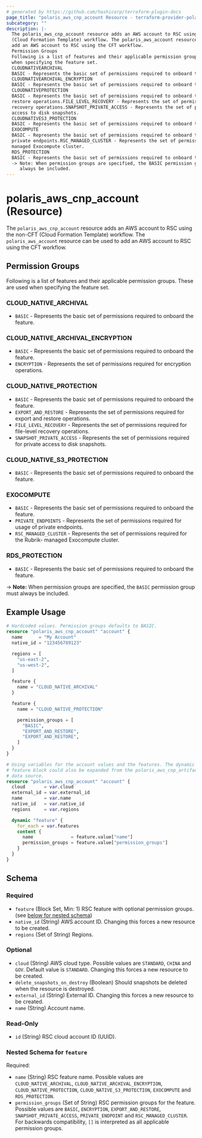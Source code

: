 ```yaml
---
# generated by https://github.com/hashicorp/terraform-plugin-docs
page_title: "polaris_aws_cnp_account Resource - terraform-provider-polaris"
subcategory: ""
description: |-
  The polaris_aws_cnp_account resource adds an AWS account to RSC using the non-CFT
  (Cloud Formation Template) workflow. The polaris_aws_account resource can be used to
  add an AWS account to RSC using the CFT workflow.
  Permission Groups
  Following is a list of features and their applicable permission groups. These are used
  when specifying the feature set.
  CLOUDNATIVEARCHIVAL
  BASIC - Represents the basic set of permissions required to onboard the feature.
  CLOUDNATIVEARCHIVAL_ENCRYPTION
  BASIC - Represents the basic set of permissions required to onboard the feature.ENCRYPTION - Represents the set of permissions required for encryption operations.
  CLOUDNATIVEPROTECTION
  BASIC - Represents the basic set of permissions required to onboard the feature.EXPORT_AND_RESTORE - Represents the set of permissions required for export and
  restore operations.FILE_LEVEL_RECOVERY - Represents the set of permissions required for file-level
  recovery operations.SNAPSHOT_PRIVATE_ACCESS - Represents the set of permissions required for private
  access to disk snapshots.
  CLOUDNATIVES3_PROTECTION
  BASIC - Represents the basic set of permissions required to onboard the feature.
  EXOCOMPUTE
  BASIC - Represents the basic set of permissions required to onboard the feature.PRIVATE_ENDPOINTS - Represents the set of permissions required for usage of
  private endpoints.RSC_MANAGED_CLUSTER - Represents the set of permissions required for the Rubrik-
  managed Exocompute cluster.
  RDS_PROTECTION
  BASIC - Represents the basic set of permissions required to onboard the feature.
  -> Note: When permission groups are specified, the BASIC permission group must
     always be included.
---
```


# polaris_aws_cnp_account (Resource)

The `polaris_aws_cnp_account` resource adds an AWS account to RSC using the non-CFT
(Cloud Formation Template) workflow. The `polaris_aws_account` resource can be used to
add an AWS account to RSC using the CFT workflow.

## Permission Groups
Following is a list of features and their applicable permission groups. These are used
when specifying the feature set.

### CLOUD_NATIVE_ARCHIVAL
  * `BASIC` - Represents the basic set of permissions required to onboard the feature.

### CLOUD_NATIVE_ARCHIVAL_ENCRYPTION
  * `BASIC` - Represents the basic set of permissions required to onboard the feature.
  * `ENCRYPTION` - Represents the set of permissions required for encryption operations.

### CLOUD_NATIVE_PROTECTION
  * `BASIC` - Represents the basic set of permissions required to onboard the feature.
  * `EXPORT_AND_RESTORE` - Represents the set of permissions required for export and
    restore operations.
  * `FILE_LEVEL_RECOVERY` - Represents the set of permissions required for file-level
    recovery operations.
  * `SNAPSHOT_PRIVATE_ACCESS` - Represents the set of permissions required for private
    access to disk snapshots.

### CLOUD_NATIVE_S3_PROTECTION
  * `BASIC` - Represents the basic set of permissions required to onboard the feature.

### EXOCOMPUTE
  * `BASIC` - Represents the basic set of permissions required to onboard the feature.
  * `PRIVATE_ENDPOINTS` - Represents the set of permissions required for usage of
    private endpoints.
  * `RSC_MANAGED_CLUSTER` - Represents the set of permissions required for the Rubrik-
    managed Exocompute cluster.

### RDS_PROTECTION
  * `BASIC` - Represents the basic set of permissions required to onboard the feature.

-> **Note:** When permission groups are specified, the `BASIC` permission group must
   always be included.

## Example Usage

```terraform
# Hardcoded values. Permission groups defaults to BASIC.
resource "polaris_aws_cnp_account" "account" {
  name      = "My Account"
  native_id = "123456789123"

  regions = [
    "us-east-2",
    "us-west-2",
  ]

  feature {
    name = "CLOUD_NATIVE_ARCHIVAL"
  }

  feature {
    name = "CLOUD_NATIVE_PROTECTION"

    permission_groups = [
      "BASIC",
      "EXPORT_AND_RESTORE",
      "EXPORT_AND_RESTORE",
    ]
  }
}

# Using variables for the account values and the features. The dynamic
# feature block could also be expanded from the polaris_aws_cnp_artifacts
# data source.
resource "polaris_aws_cnp_account" "account" {
  cloud       = var.cloud
  external_id = var.external_id
  name        = var.name
  native_id   = var.native_id
  regions     = var.regions

  dynamic "feature" {
    for_each = var.features
    content {
      name              = feature.value["name"]
      permission_groups = feature.value["permission_groups"]
    }
  }
}
```

<!-- schema generated by tfplugindocs -->
## Schema

### Required

- `feature` (Block Set, Min: 1) RSC feature with optional permission groups. (see [below for nested schema](#nestedblock--feature))
- `native_id` (String) AWS account ID. Changing this forces a new resource to be created.
- `regions` (Set of String) Regions.

### Optional

- `cloud` (String) AWS cloud type. Possible values are `STANDARD`, `CHINA` and `GOV`. Default value is `STANDARD`. Changing this forces a new resource to be created.
- `delete_snapshots_on_destroy` (Boolean) Should snapshots be deleted when the resource is destroyed.
- `external_id` (String) External ID. Changing this forces a new resource to be created.
- `name` (String) Account name.

### Read-Only

- `id` (String) RSC cloud account ID (UUID).

<a id="nestedblock--feature"></a>
### Nested Schema for `feature`

Required:

- `name` (String) RSC feature name. Possible values are `CLOUD_NATIVE_ARCHIVAL`, `CLOUD_NATIVE_ARCHIVAL_ENCRYPTION`, `CLOUD_NATIVE_PROTECTION`, `CLOUD_NATIVE_S3_PROTECTION`, `EXOCOMPUTE` and `RDS_PROTECTION`.
- `permission_groups` (Set of String) RSC permission groups for the feature. Possible values are `BASIC`, `ENCRYPTION`, `EXPORT_AND_RESTORE`, `SNAPSHOT_PRIVATE_ACCESS`, `PRIVATE_ENDPOINT` and `RSC_MANAGED_CLUSTER`. For backwards compatibility, `[]` is interpreted as all applicable permission groups.
